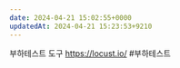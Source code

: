 ```yaml
---
date: 2024-04-21 15:02:55+0000
updatedAt: 2024-04-21 15:23:53+9210
---
```

부하테스트 도구
https://locust.io/
#부하테스트 